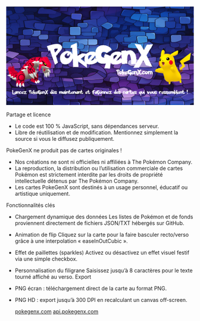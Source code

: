 ![Logo du projet](images/banner.png)

Partage et licence
- Le code est 100 % JavaScript, sans dépendances serveur.
- Libre de réutilisation et de modification. Mentionnez simplement la source si vous le diffusez publiquement.

PokeGenX ne produit pas de cartes originales !
- Nos créations ne sont ni officielles ni affiliées à The Pokémon Company.
- La reproduction, la distribution ou l’utilisation commerciale de cartes Pokémon est strictement interdite par les droits de propriété intellectuelle détenus par The Pokémon Company.
- Les cartes PokeGenX sont destinés à un usage personnel, éducatif ou artistique uniquement.

Fonctionnalités clés
- Chargement dynamique des données Les listes de Pokémon et de fonds proviennent directement de fichiers JSON/TXT hébergés sur GitHub.
- Animation de flip Cliquez sur la carte pour la faire basculer recto/verso grâce à une interpolation « easeInOutCubic ».
- Effet de paillettes (sparkles) Activez ou désactivez un effet visuel festif via une simple checkbox.
- Personnalisation du filigrane Saisissez jusqu’à 8 caractères pour le texte tourné affiché au verso.
Export
- PNG écran : téléchargement direct de la carte au format PNG.
- PNG HD : export jusqu’à 300 DPI en recalculant un canvas off-screen.

  [pokegenx.com](https://pokegenx.com/)
  [api.pokegenx.com](https://api.pokegenx.com/)
